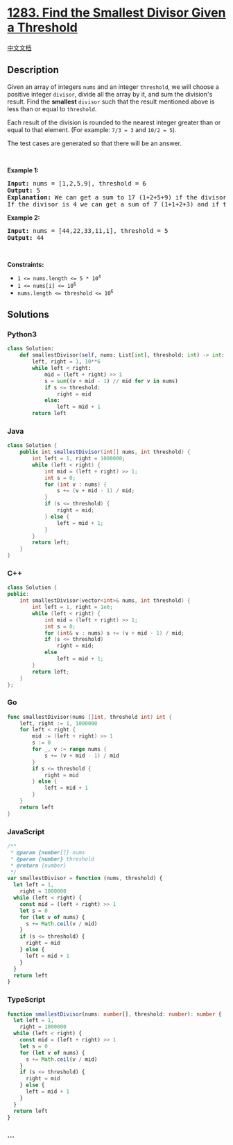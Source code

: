 # [1283. Find the Smallest Divisor Given a Threshold](https://leetcode.com/problems/find-the-smallest-divisor-given-a-threshold)

[中文文档](/solution/1200-1299/1283.Find%20the%20Smallest%20Divisor%20Given%20a%20Threshold/README.md)

## Description

<p>Given an array of integers <code>nums</code> and an integer <code>threshold</code>, we will choose a positive integer <code>divisor</code>, divide all the array by it, and sum the division&#39;s result. Find the <strong>smallest</strong> <code>divisor</code> such that the result mentioned above is less than or equal to <code>threshold</code>.</p>

<p>Each result of the division is rounded to the nearest integer greater than or equal to that element. (For example: <code>7/3 = 3</code> and <code>10/2 = 5</code>).</p>

<p>The test cases are generated so&nbsp;that there will be an answer.</p>

<p>&nbsp;</p>
<p><strong class="example">Example 1:</strong></p>

<pre>
<strong>Input:</strong> nums = [1,2,5,9], threshold = 6
<strong>Output:</strong> 5
<strong>Explanation:</strong> We can get a sum to 17 (1+2+5+9) if the divisor is 1. 
If the divisor is 4 we can get a sum of 7 (1+1+2+3) and if the divisor is 5 the sum will be 5 (1+1+1+2). 
</pre>

<p><strong class="example">Example 2:</strong></p>

<pre>
<strong>Input:</strong> nums = [44,22,33,11,1], threshold = 5
<strong>Output:</strong> 44
</pre>

<p>&nbsp;</p>
<p><strong>Constraints:</strong></p>

<ul>
	<li><code>1 &lt;= nums.length &lt;= 5 * 10<sup>4</sup></code></li>
	<li><code>1 &lt;= nums[i] &lt;= 10<sup>6</sup></code></li>
	<li><code>nums.length &lt;= threshold &lt;= 10<sup>6</sup></code></li>
</ul>

## Solutions

<!-- tabs:start -->

### **Python3**

```python
class Solution:
    def smallestDivisor(self, nums: List[int], threshold: int) -> int:
        left, right = 1, 10**6
        while left < right:
            mid = (left + right) >> 1
            s = sum((v + mid - 1) // mid for v in nums)
            if s <= threshold:
                right = mid
            else:
                left = mid + 1
        return left
```

### **Java**

```java
class Solution {
    public int smallestDivisor(int[] nums, int threshold) {
        int left = 1, right = 1000000;
        while (left < right) {
            int mid = (left + right) >> 1;
            int s = 0;
            for (int v : nums) {
                s += (v + mid - 1) / mid;
            }
            if (s <= threshold) {
                right = mid;
            } else {
                left = mid + 1;
            }
        }
        return left;
    }
}
```

### **C++**

```cpp
class Solution {
public:
    int smallestDivisor(vector<int>& nums, int threshold) {
        int left = 1, right = 1e6;
        while (left < right) {
            int mid = (left + right) >> 1;
            int s = 0;
            for (int& v : nums) s += (v + mid - 1) / mid;
            if (s <= threshold)
                right = mid;
            else
                left = mid + 1;
        }
        return left;
    }
};
```

### **Go**

```go
func smallestDivisor(nums []int, threshold int) int {
	left, right := 1, 1000000
	for left < right {
		mid := (left + right) >> 1
		s := 0
		for _, v := range nums {
			s += (v + mid - 1) / mid
		}
		if s <= threshold {
			right = mid
		} else {
			left = mid + 1
		}
	}
	return left
}
```

### **JavaScript**

```js
/**
 * @param {number[]} nums
 * @param {number} threshold
 * @return {number}
 */
var smallestDivisor = function (nums, threshold) {
  let left = 1,
    right = 1000000
  while (left < right) {
    const mid = (left + right) >> 1
    let s = 0
    for (let v of nums) {
      s += Math.ceil(v / mid)
    }
    if (s <= threshold) {
      right = mid
    } else {
      left = mid + 1
    }
  }
  return left
}
```

### **TypeScript**

```ts
function smallestDivisor(nums: number[], threshold: number): number {
  let left = 1,
    right = 1000000
  while (left < right) {
    const mid = (left + right) >> 1
    let s = 0
    for (let v of nums) {
      s += Math.ceil(v / mid)
    }
    if (s <= threshold) {
      right = mid
    } else {
      left = mid + 1
    }
  }
  return left
}
```

### **...**

```

```

<!-- tabs:end -->
